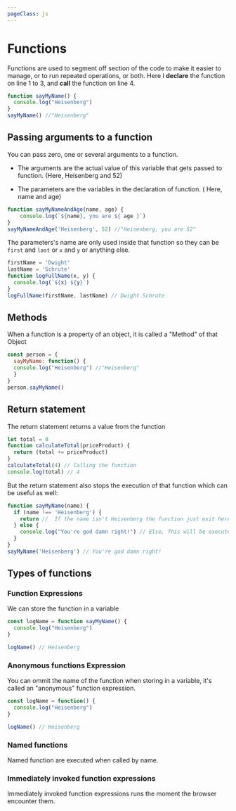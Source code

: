 ```yaml
---
pageClass: js
---
```


# Functions

Functions are used to segment off section of the code to make it easier to manage, or to run repeated operations, or both. Here I **declare** the function on line 1 to 3, and **call** the function on line 4.

```js
function sayMyName() {
  console.log("Heisenberg") 
}
sayMyName() //"Heisenberg"
```

## Passing arguments to a function

You can pass zero, one or several arguments to a function.

- The arguments are the actual value of this variable that gets passed to function. (Here, Heisenberg and 52)

- The parameters are the variables in the declaration of function. ( Here, name and age)


```js
function sayMyNameAndAge(name, age) {
    console.log(`${name}, you are ${ age }`) 
}
sayMyNameAndAge('Heisenberg', 52) //"Heisenberg, you are 52"
```

The parameters's name are only used inside that function so they can be `first` and `last` or `x` and `y` or anything else.

```js
firstName = 'Dwight'
lastName = 'Schrute'
function logFullName(x, y) {
  console.log(`${x} ${y}`)
}
logFullName(firstName, lastName) // Dwight Schrute
```

## Methods

When a function is a property of an object, it is called a "Method" of that Object

```js
const person = {
  sayMyName: function() {
  console.log("Heisenberg") //"Heisenberg"
  }
}
person.sayMyName()
```

## Return statement

The return statement returns a value from the function

```js
let total = 0
function calculateTotal(priceProduct) {
  return (total += priceProduct)
}
calculateTotal(4) // Calling the function
console.log(total) // 4
```

But the return statement also stops the execution of that function which can be useful as well:

```js
function sayMyName(name) {
  if (name !== 'Heisenberg') {
    return //  If the name isn't Heisenberg the function just exit here.
  } else {
    console.log("You're god damn right!") // Else, This will be executed
  }
}
sayMyName('Heisenberg') // You're god damn right!
```

## Types of functions

### Function Expressions

We can store the function in a variable

```js
const logName = function sayMyName() {
  console.log("Heisenberg")
}

logName() // Heisenberg
```

### Anonymous functions Expression

You can ommit the name of the function when storing in a variable, it's called an "anonymous" function expression.

```js
const logName = function() {
  console.log("Heisenberg")
}

logName() // Heisenberg
```

### Named functions

Named function are executed when called by name.

### Immediately invoked function expressions

Immediately invoked function expressions runs the moment the browser encounter them.

```

```
